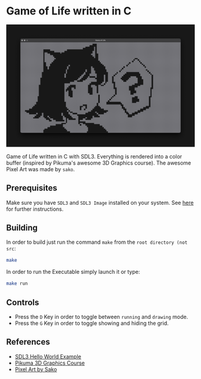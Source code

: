 # Game of Life written in C
<div class="center">
    <img src="./assets/screenshot.png" alt="Screenshot"/>
</div>

Game of Life written in C with SDL3. Everything is rendered into a color buffer (inspired by Pikuma's awesome 3D Graphics course). The awesome Pixel Art was made by `sako`. 
## Prerequisites
Make sure you have `SDL3` and `SDL3 Image` installed on your system. See [here](https://wiki.libsdl.org/SDL3/Installation) for further instructions.

## Building
In order to build just run the command `make` from the `root directory (not src`:

```bash
make
```

In order to run the Executable simply launch it or type:
```bash
make run
```

## Controls
- Press the `D` Key in order to toggle between `running` and `drawing` mode.
- Press the `G` Key in order to toggle showing and hiding the grid.

## References

- [SDL3 Hello World Example](https://github.com/libsdl-org/SDL_helloworld/blob/main/main.c)
- [Pikuma 3D Graphics Course](https://pikuma.com/courses/learn-3d-computer-graphics-programming)
- [Pixel Art by Sako](https://bsky.app/profile/sako.works/post/3ktqdflzkig2d)
